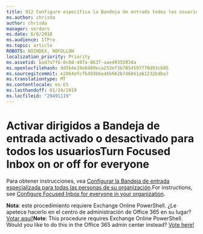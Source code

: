 ```yaml
---
title: 912 Configure específica la Bandeja de entrada todos los usuarios de la organización
ms.author: chrisda
author: chrisda
manager: serdars
ms.date: 6/8/2018
ms.audience: ITPro
ms.topic: article
ROBOTS: NOINDEX, NOFOLLOW
localization_priority: Priority
ms.assetid: bad7a7f6-0c68-497a-8637-aae49355034a
ms.openlocfilehash: dd5b4e19e8489eca253ef3b7854597770d93c685
ms.sourcegitcommit: e2864efcfb493b6e46b662b746661a61232bdba7
ms.translationtype: MT
ms.contentlocale: es-ES
ms.lasthandoff: 01/24/2019
ms.locfileid: "29491119"
---
```

# <a name="turn-focused-inbox-on-or-off-for-everyone"></a><span data-ttu-id="c3226-102">Activar dirigidos a Bandeja de entrada activado o desactivado para todos los usuarios</span><span class="sxs-lookup"><span data-stu-id="c3226-102">Turn Focused Inbox on or off for everyone</span></span>

<span data-ttu-id="c3226-103">Para obtener instrucciones, vea [Configurar la Bandeja de entrada especializada para todas las personas de su organización](https://support.office.com/article/613a845c-4b71-41de-b331-acdcf5b6625d.aspx).</span><span class="sxs-lookup"><span data-stu-id="c3226-103">For instructions, see [Configure Focused Inbox for everyone in your organization](https://support.office.com/article/613a845c-4b71-41de-b331-acdcf5b6625d.aspx).</span></span>
  
 <span data-ttu-id="c3226-p101">**Nota**: este procedimiento requiere Exchange Online PowerShell. ¿Le apetece hacerlo en el centro de administración de Office 365 en su lugar? [Votar aquí!](https://go.microsoft.com/fwlink/p/?linkid=862489)</span><span class="sxs-lookup"><span data-stu-id="c3226-p101">**Note**: This procedure requires Exchange Online PowerShell. Would you like to do this in the Office 365 admin center instead? [Vote here!](https://go.microsoft.com/fwlink/p/?linkid=862489)</span></span>
  

